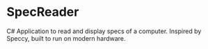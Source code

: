 # SpecReader
C# Application to read and display specs of a computer.
Inspired by Speccy, built to run on modern hardware.
